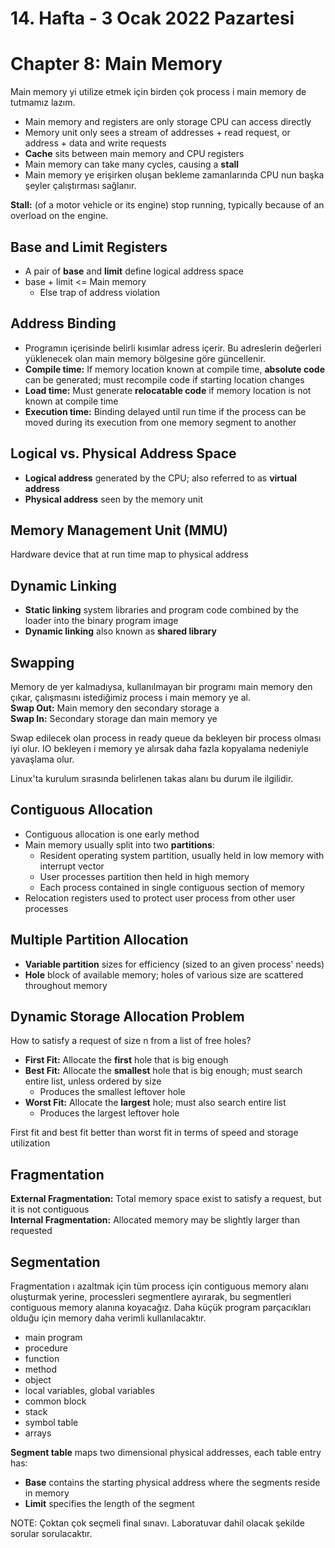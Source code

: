 # 14. Hafta - 3 Ocak 2022 Pazartesi


# Chapter 8: Main Memory

Main memory yi utilize etmek için birden çok process i main memory de tutmamız lazım.  

* Main memory and registers are only storage CPU can access directly
* Memory unit only sees a stream of addresses + read request, or address + data and write requests
* **Cache** sits between main memory and CPU registers
* Main memory can take many cycles, causing a **stall**
* Main memory ye erişirken oluşan bekleme zamanlarında CPU nun başka şeyler çalıştırması sağlanır.

**Stall:** (of a motor vehicle or its engine) stop running, typically because of an overload on the engine.

## Base and Limit Registers
* A pair of **base** and **limit** define logical address space
* base + limit <= Main memory
  * Else trap of address violation

## Address Binding
* Programın içerisinde belirli kısımlar adress içerir. Bu adreslerin değerleri yüklenecek olan main memory bölgesine göre güncellenir.
* **Compile time:** If memory location known at compile time, **absolute code** can be generated; must recompile code if starting location changes
* **Load time:** Must generate **relocatable code** if memory location is not known at compile time
* **Execution time:** Binding delayed until run time if the process can be moved during its execution from one memory segment to another

## Logical vs. Physical Address Space

* **Logical address** generated by the CPU; also referred to as **virtual address**
* **Physical address** seen by the memory unit

## Memory Management Unit (MMU)
Hardware device that at run time map to physical address


## Dynamic Linking
* **Static linking** system libraries and program code combined by the loader into the binary program image
* **Dynamic linking** also known as **shared library**

## Swapping
Memory de yer kalmadıysa, kullanılmayan bir programı main memory den çıkar, çalışmasını istediğimiz process i main memory ye al.  
**Swap Out:** Main memory den secondary storage a  
**Swap In:** Secondary storage dan main memory ye  

Swap edilecek olan process in ready queue da bekleyen bir process olması iyi olur. IO bekleyen i memory ye alırsak daha fazla kopyalama nedeniyle yavaşlama olur.

Linux'ta kurulum sırasında belirlenen takas alanı bu durum ile ilgilidir.

## Contiguous Allocation
* Contiguous allocation is one early method
* Main memory usually split into two **partitions**:
  * Resident operating system partition, usually held in low memory with interrupt vector
  * User processes partition then held in high memory
  * Each process contained in single contiguous section of memory
* Relocation registers used to protect user process from other user processes

## Multiple Partition Allocation
* **Variable partition** sizes for efficiency (sized to an given process' needs)
* **Hole** block of available memory; holes of various size are scattered throughout memory

## Dynamic Storage Allocation Problem
How to satisfy a request of size n from a list of free holes?
* **First Fit:** Allocate the **first** hole that is big enough
* **Best Fit:** Allocate the **smallest** hole that is big enough; must search entire list, unless ordered by size
  * Produces the smallest leftover hole
* **Worst Fit:** Allocate the **largest** hole; must also search entire list
  * Produces the largest leftover hole

First fit and best fit better than worst fit in terms of speed and storage utilization

## Fragmentation
**External Fragmentation:** Total memory space exist to satisfy a request, but it is not contiguous  
**Internal Fragmentation:** Allocated memory may be slightly larger than requested

## Segmentation
Fragmentation ı azaltmak için tüm process için contiguous memory alanı oluşturmak yerine, processleri segmentlere ayırarak, bu segmentleri contiguous memory alanına koyacağız. Daha küçük program parçacıkları olduğu için memory daha verimli kullanılacaktır.

* main program
* procedure
* function
* method
* object
* local variables, global variables
* common block
* stack
* symbol table
* arrays  

**Segment table** maps two dimensional physical addresses, each table entry has:
  * **Base** contains the starting physical address where the segments reside in memory
  * **Limit** specifies the length of the segment

NOTE: Çoktan çok seçmeli final sınavı. Laboratuvar dahil olacak şekilde sorular sorulacaktır.